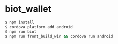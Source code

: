 # biot_wallet

```bash
$ npm install
$ cordova platform add android
$ npm run biot
$ npm run front_build_win && cordova run android
```
